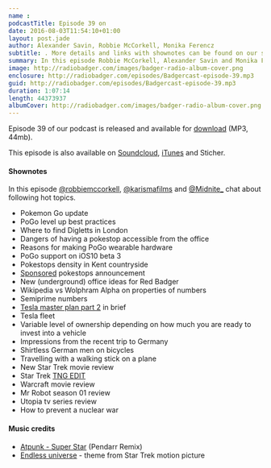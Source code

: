 ```yaml
---
name : 
podcastTitle: Episode 39 on 
date: 2016-08-03T11:54:10+01:00
layout: post.jade
author: Alexander Savin, Robbie McCorkell, Monika Ferencz
subtitle: . More details and links with shownotes can be found on our site http://www.radiobadger.com
summary: In this episode Robbie McCorkell, Alexander Savin and Monika Ferencz talk about . More details and links with shownotes can be found on our site http://www.radiobadger.com This episode is once again recorded in a cozy shed next to the Old Street roundabout in London.
image: http://radiobadger.com/images/badger-radio-album-cover.png
enclosure: http://radiobadger.com/episodes/Badgercast-episode-39.mp3
guid: http://radiobadger.com/episodes/Badgercast-episode-39.mp3
duration: 1:07:14
length: 44373937
albumCover: http://radiobadger.com/images/badger-radio-album-cover.png
---
```


Episode 39 of our podcast is released and available for [download](http://radiobadger.com/episodes/Badgercast-episode-39.mp3) (MP3, 44mb).

This episode is also available on [Soundcloud](https://soundcloud.com/karismafilms/radio-badger-episode-39-pogo-startrek-tesla), [iTunes](https://itunes.apple.com/gb/podcast/radio-badger-tech-podcast/id918884643?mt=2) and Sticher.

#### Shownotes

In this episode [@robbiemccorkell](https://twitter.com/robbiemccorkell), [@karismafilms](https://twitter.com/karismafilms) and [@Midnite_](https://twitter.com/Midnite_) chat about following hot topics.

* Pokemon Go update
* PoGo level up best practices
* Where to find Digletts in London
* Dangers of having a pokestop accessible from the office
* Reasons for making PoGo wearable hardware
* PoGo support on iOS10 beta 3
* Pokestops density in Kent countryside
* [Sponsored](https://techcrunch.com/2016/07/21/pokemon-go-is-finally-available-in-japan/) pokestops announcement
* New (underground) office ideas for Red Badger
* Wikipedia vs Wolphram Alpha on properties of numbers
* Semiprime numbers
* [Tesla master plan part 2](https://www.tesla.com/blog/master-plan-part-deux) in brief
* Tesla fleet
* Variable level of ownership depending on how much you are ready to invest into a vehicle
* Impressions from the recent trip to Germany
* Shirtless German men on bicycles
* Travelling with a walking stick on a plane
* New Star Trek movie review
* Star Trek [TNG EDIT](https://www.youtube.com/watch?v=Ck-VIA1GUCY&index=2&list=PLDA7FEFFB0712779F)
* Warcraft movie review
* Mr Robot season 01 review
* Utopia tv series review
* How to prevent a nuclear war

#### Music credits

* [Atpunk - Super Star](https://soundcloud.com/pendarr/super-star-remix) (Pendarr Remix)
* [Endless universe](https://soundcloud.com/silentmb/endless-universe-theme-from) - theme from Star Trek motion picture
